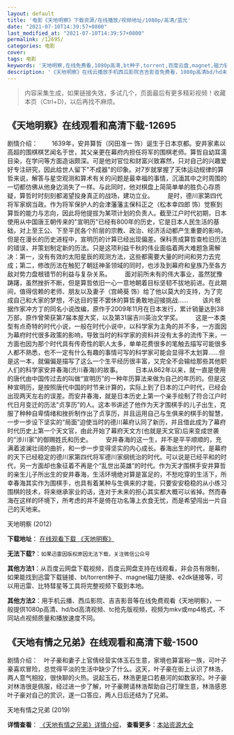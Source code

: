 ```yaml
---
layout: default
title: '电影《天地明察》下载资源/在线播放/视频地址/1080p/高清/蓝光'
date: "2021-07-10T14:39:57+0800"
last_modified_at: "2021-07-10T14:39:57+0800"
permalink: /12695/
categories: 电影
cover:
tags: 电影
keywords: '天地明察,在线免费看,1080p高清,bt种子,torrent,百度云盘,magnet,磁力链,迅雷下载资源'
description: '《天地明察》在线云播放手机西瓜影院吉吉影音免费看，1080p高清bd/hd未删减完整版和tc抢先枪版，mkv/mp4格式，附带bt/torrent种子、magnet/磁力链、百度云盘、网盘资源迅雷下载链接'
---
```


>内容采集生成，如果链接失效，多试几个，页面最后有更多精彩视频！收藏本页（Ctrl+D)，以后再找不麻烦。


## 《天地明察》在线观看和高清下载-12695

剧情介绍： 　　1639年，安井算哲（冈田准一 饰）诞生于日本京都。安井家素以高超的围棋棋艺闻名于世，其父亲更在幕府内担任将军的围棋老师。算哲自幼耳濡目染，在学问等方面造诣颇深。可是他对官位和财富兴致寡然，只对自己的兴趣爱好专注研究，因此给世人留下"不成器"的印象。对7岁就掌握了天体运动规律的算哲来说，解答与星空观测和算术有关的问题是最幸福的事情，沉湎其中之时周围的一切都仿佛从他身边消失了一样。与此同时，他对棋盘上简简单单的胜负心存质疑，算哲时时刻刻都渴望投身真正的战场，建功立业。 　　是时，德川家第四代将军家纲当政。作为将军保护人的会津藩藩主保科正之（松本幸四郎 饰）觉察到算哲的能力与志向，因此将他提拔为某项计划的负责人。截至江户时代初期，日本使用从中国唐王朝传来的"宣明历"已经有800年的历史，它是日本人民生活的基础，对上至王公、下至平民各个阶层的宗教、政治、经济活动都产生重要的影响，但是在漫长的历史进程中，宣明历的计算已经出现偏差。保科责成算哲查检旧历法的错误，并策划制定新的历法。只是这项利益千秋的伟业面临着两大难题急需解决：第一，没有有效的太阳星辰的观测方法，这些都需要大量的时间和劳力去完成；第二，修改历法在触犯了朝廷神圣领域的同时，也涉及到幕府和皇族乃至各方敌对势力盘根错节的利益与复杂关系。 　　面对前所未有的伟大事业，虽然犹豫踌躇，虽然挫折不断，但是算哲依旧一心一意地朝着目标坚韧不拔地前进。在此期间，值得信赖的老师、朋友以及妻子（宫崎葵 饰）给了他以莫大的支持，为了完成自己和大家的梦想，不达目的誓不罢休的算哲勇敢地迎接挑战…… 　　该片根据作家冲方丁的同名小说改编，原作于2009年11月在日本发行，累计销量达到38万部，原作曾荣获第7届本屋大奖，以及第31届吉川英治文学奖。 　　这是一本类型有点奇特的时代小说，一般在时代小说中，以科学家为主角的并不多，一方面因为幕府时代很多政策的影响，导致当时的科学家的资料并没有太多的流传下来，一方面也因为那个时代具有传奇性的职人太多，单单花费很多的笔触去描写可能很多人都不熟悉，也不一定有什么有趣的事情可写的科学家可能会显得不太划算……但是这一本，就偏偏是描写了这么一个生平经历很丰富，又完全不会输给那些其他职人们的科学家安井春海(渋川春海)的故事。 　　日本从862年以来，就一直是使用的唐代由中国传过去的叫做“宣明历”的一种年历算法来做为自己的年历的。但是这种宣明历，是按照唐代中国的时节来计算的，实际上到了日本的江户时代，已经会出现两天左右的误差。而安井春海，就是日本历史上第一个亲手绘制了符合江户时代日月变迁的历法“贞享历”的人。这本书讲述了他作为天才围棋手的儿子出生，克服了种种自卑情绪和挫折制作出了贞享历，并且运用自己与生俱来的棋手的智慧，一步一步设下坚实的“局面”迫使当时的德川幕府认同了新历，并且借此成为了幕府时代历史上第一个天文官，由此开始了幕府天文方(也就是天文官)后来变成世袭的“涉川家”的御赐姓氏和历史。 　　安井春海的这一生，并不是平平顺顺的，充满着波澜壮阔的曲折，和一步一步变得坚实的内心成长。春海出生的时代，是幕府的天下已经稳定的德川家第四代将军德川家纲统治的时代。可以说是已经平和的时代，另一方面却也象征着不再是个“乱世出英雄”的时代。作为天才围棋手安井算哲的亲生儿子所出生的安井春海，生活环境绝对算是富足的，不愁吃穿的生活下，所幸春海其实作为围棋手，也具有着某种与生俱来的才能，只要安安稳稳的从小练习围棋的技术，将来继承家业的话，连对于未来的担心其实都大概可以省掉。然而春海在这样的环境下，所考虑的并不是倚在功名簿上衣食无忧，而是希望闯出一片自己的天地来。


天地明察 (2012)

**下载地址**： [在线观看下载 《天地明察》](https://www.btbtdy.me/btdy/dy6634.html) 


**无法下载?**：`如果迅雷因版权原因无法下载，关注微信公众号 `

**其他方法1**：从百度云网盘下载视频，百度云网盘支持在线观看，非会员有限制，如果能找到迅雷下载链接、bt/torrent种子、magnet磁力链接、e2dk链接等，可以用迅雷、比特彗星等工具将完整视频下载到本地。

**其他方法2**：用手机云播、西瓜影院、吉吉影音等在线免费观看《天地明察》，一般提供1080p高清、hd/bd高清视频、tc抢先版视频，视频为mkv或mp4格式，不同站点视频质量和播放速度不同。


## 《天地有情之兄弟》在线观看和高清下载-1500

剧情介绍：　叶子豪和妻子上官倩经营实体玉石生意，家境也算富裕一族，可叶子豪喜欢冒险，总觉得平淡的生活中缺少了什么。这天，叶子豪在街上认识了林浩，两人意气相投，很快聊的火热。说起玉石，林浩更是口若悬河的如数家珍。叶子豪对林浩很是佩服，经过进一步了解，叶子豪聘请林浩帮助自己打理生意，林浩感恩叶子豪对自己的赏识，遂一口答应，两人日后还结为了兄弟。


天地有情之兄弟 (2019)

**详情查看**： [《天地有情之兄弟》详情介绍](/movie/1500/)， **查看更多**：[本站资源大全](/movie/t/all/)

